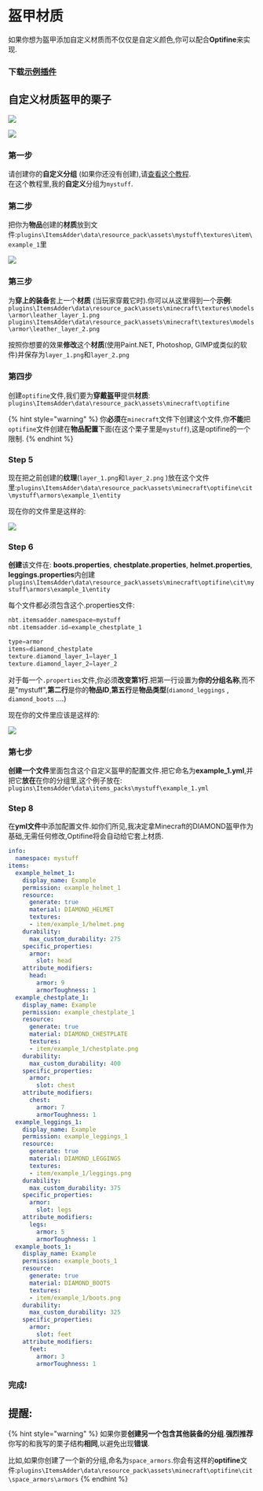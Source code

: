 # 盔甲材质

如果你想为盔甲添加自定义材质而不仅仅是自定义颜色,你可以配合**Optifine**来实现.

### 下载[示例插件](https://www.spigotmc.org/resources/optifine-example-custom-textured-armor-itemsadder-addon.87846/)

## 自定义材质盔甲的栗子

![](../../../.gitbook/assets/image%20%2823%29.png)

![](../../../.gitbook/assets/image%20%2825%29.png)

### 第一步

请创建你的**自定义分组** \(如果你还没有创建\),请[查看这个教程](../beginners/creating-your-namespace.md).  
在这个教程里,我的**自定义**分组为`mystuff`.

### 第二步

把你为**物品**创建的**材质**放到文件:`plugins\ItemsAdder\data\resource_pack\assets\mystuff\textures\item\example_1`里

![](../../../.gitbook/assets/image%20%2821%29.png)

### 第三步

为**穿上的装备**套上一个**材质** \(当玩家穿戴它时\).你可以从这里得到一个**示例**:  
`plugins\ItemsAdder\data\resource_pack\assets\minecraft\textures\models\armor\leather_layer_1.png`  
`plugins\ItemsAdder\data\resource_pack\assets\minecraft\textures\models\armor\leather_layer_2.png`

按照你想要的效果**修改**这个**材质**\(使用Paint.NET, Photoshop, GIMP或类似的软件\)并保存为`layer_1.png`和`layer_2.png`

### 第四步

创建`optifine`文件,我们要为**穿戴盔甲**提供**材质**: `plugins\ItemsAdder\data\resource_pack\assets\minecraft\optifine`

{% hint style="warning" %}
你**必须**在`minecraft`文件下创建这个文件,你**不能**把`optifine`文件创建在**物品配置**下面\(在这个栗子里是`mystuff`\),这是optifine的一个限制.
{% endhint %}

### Step 5

现在把之前创建的**纹理**\(`layer_1.png`和`layer_2.png` \)放在这个文件里:`plugins\ItemsAdder\data\resource_pack\assets\minecraft\optifine\cit\mystuff\armors\example_1\entity`

现在你的文件里是这样的:

![](../../../.gitbook/assets/image%20%2824%29.png)

### Step 6

**创建**该文件在: **boots.properties**, **chestplate.properties**, **helmet.properties**, **leggings.properties**内创建`plugins\ItemsAdder\data\resource_pack\assets\minecraft\optifine\cit\mystuff\armors\example_1\entity`

每个文件都必须包含这个.properties文件:

```elixir
nbt.itemsadder.namespace=mystuff
nbt.itemsadder.id=example_chestplate_1

type=armor
items=diamond_chestplate
texture.diamond_layer_1=layer_1
texture.diamond_layer_2=layer_2
```

对于每一个`.properties`文件,你必须**改变第1行**.把第一行设置为**你的分组名称**,而不是"mystuff",**第二行**是你的**物品ID**,**第五行**是**物品类型**\(`diamond_leggings` , `diamond_boots` ....\)

现在你的文件里应该是这样的:

![](../../../.gitbook/assets/image%20%2826%29.png)

### 第七步

**创建一个文件**里面包含这个自定义盔甲的配置文件.把它命名为**example\_1.yml**,并把它**放在**在你的分组里,这个例子放在: `plugins\ItemsAdder\data\items_packs\mystuff\example_1.yml`

### Step 8

在**yml文件**中添加配置文件.如你们所见,我决定拿Minecraft的DIAMOND盔甲作为基础,无需任何修改,Optifine将会自动给它套上材质.

```yaml
info:
  namespace: mystuff
items:
  example_helmet_1:
    display_name: Example
    permission: example_helmet_1
    resource:
      generate: true
      material: DIAMOND_HELMET
      textures:
      - item/example_1/helmet.png
    durability:
      max_custom_durability: 275
    specific_properties:
      armor:
        slot: head
    attribute_modifiers:
      head:
        armor: 9
        armorToughness: 1
  example_chestplate_1:
    display_name: Example
    permission: example_chestplate_1
    resource:
      generate: true
      material: DIAMOND_CHESTPLATE
      textures:
      - item/example_1/chestplate.png
    durability:
      max_custom_durability: 400
    specific_properties:
      armor:
        slot: chest
    attribute_modifiers:
      chest:
        armor: 7
        armorToughness: 1
  example_leggings_1:
    display_name: Example
    permission: example_leggings_1
    resource:
      generate: true
      material: DIAMOND_LEGGINGS
      textures:
      - item/example_1/leggings.png
    durability:
      max_custom_durability: 375
    specific_properties:
      armor:
        slot: legs
    attribute_modifiers:
      legs:
        armor: 5
        armorToughness: 1
  example_boots_1:
    display_name: Example
    permission: example_boots_1
    resource:
      generate: true
      material: DIAMOND_BOOTS
      textures:
      - item/example_1/boots.png
    durability:
      max_custom_durability: 325
    specific_properties:
      armor:
        slot: feet
    attribute_modifiers:
      feet:
        armor: 3
        armorToughness: 1
```

### 完成!

## 提醒:

{% hint style="warning" %}
如果你要**创建另一个包含其他装备的分组**.**强烈推荐**你写的和我写的栗子结构**相同**,以避免出现**错误**.

比如,如果你创建了一个新的分组,命名为`space_armors`.你会有这样的**optifine**文件:`plugins\ItemsAdder\data\resource_pack\assets\minecraft\optifine\cit\space_armors\armors`
{% endhint %}

